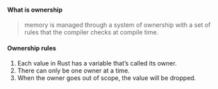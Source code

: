 #### What is ownership

> memory is managed through a system of ownership with a set of rules that the compiler checks at compile time.

#### Ownership rules

1. Each value in Rust has a variable that’s called its owner.
2. There can only be one owner at a time.
3. When the owner goes out of scope, the value will be dropped.
